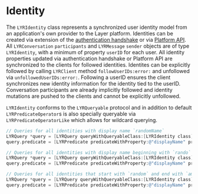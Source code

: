 # Identity
The `LYRIdentity` class represents a synchronized user identity model from an application's own provider to the Layer platform.  Identities can be created via extension of the [authentication handshake](/docs/ios/concepts) or via [Platform API](/docs/platform/).
All `LYRConversation` `participants` and `LYRMessage` `sender` objects are of type `LYRIdentity`, with a minimum of property `userID` for each user. All identity properties updated via authentication handshake or Platform API are synchronized to the clients for followed identities.  Identites can be explicitly followed by calling `LYRClient` method `followUserIDs:error:` and unfollowed via `unfollowedUserIDs:error:`.  Following a userID ensures the client synchronizes new identity information for the identity tied to the userID.  Conversation participants are already implicitly followed and identity mutations are pushed to the clients and cannot be explicitly unfollowed.

`LYRIdentity` conforms to the `LYRQueryable` protocol and in addition to default `LYRPredicateOperator`s is also specially queryable via `LYRPredicateOperatorLike` which allows for wildcard querying.

```objectivec
// Queries for all identities with display name `randomName`
LYRQuery *query = [LYRQuery queryWithQueryableClass:[LYRIdentity class]];
query.predicate = [LYRPredicate predicateWithProperty:@"displayName" predicateOperator:LYRPredicateOperatorIsEqualTo value:@"randomName"];

// Queries for all identities with display name beginning with `rando`
LYRQuery *query = [LYRQuery queryWithQueryableClass:[LYRIdentity class]];
query.predicate = [LYRPredicate predicateWithProperty:@"displayName" predicateOperator:LYRPredicateOperatorLike value:@"rando%"];

// Queries for all identities that start with `random` and end with `ame`
LYRQuery *query = [LYRQuery queryWithQueryableClass:[LYRIdentity class]];
query.predicate = [LYRPredicate predicateWithProperty:@"displayName" predicateOperator:LYRPredicateOperatorLike value:@"random_ame"];

```